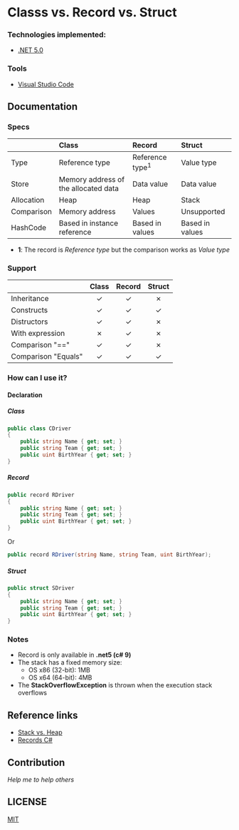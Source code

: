 # Classs vs. Record vs. Struct

### Technologies implemented:
- [.NET 5.0](https://dotnet.microsoft.com/download/dotnet/5.0)


### Tools
- [Visual Studio Code](https://code.visualstudio.com/download)


## Documentation

### Specs

|            | Class                                | Record                     | Struct          |
| :---       | :---                                 | :---                       | :---            |
| Type       | Reference type                       | Reference type<sup>1</sup> | Value type      |
| Store      | Memory address of the allocated data | Data value                 | Data value      |
| Allocation | Heap                                 | Heap                       | Stack           |
| Comparison | Memory address                       | Values                     | Unsupported     |
| HashCode   | Based in instance reference          | Based in values            | Based in values |

* **1**: The record is _Reference type_ but the comparison works as _Value type_

### Support

|                     | Class   | Record  | Struct  |
| :---                | :---:   | :---:   | :---:   |
| Inheritance         | &check; | &check; | &cross; |
| Constructs          | &check; | &check; | &check; |
| Distructors         | &check; | &check; | &cross; |
| With expression     | &cross; | &check; | &cross; |
| Comparison "=="     | &check; | &check; | &cross; |
| Comparison "Equals" | &check; | &check; | &check; |


### How can I use it?

#### Declaration
##### Class
```csharp
public class CDriver
{
    public string Name { get; set; } 
    public string Team { get; set; }
    public uint BirthYear { get; set; }
}
```

##### Record
```csharp
public record RDriver
{
    public string Name { get; set; }
    public string Team { get; set; }
    public uint BirthYear { get; set; }
}
```
Or

```csharp
public record RDriver(string Name, string Team, uint BirthYear);
```

##### Struct
```csharp
public struct SDriver
{
    public string Name { get; set; }
    public string Team { get; set; }
    public uint BirthYear { get; set; }
}
```

### Notes
- Record is only available in **.net5 (c# 9)**
- The stack has a fixed memory size:
  - OS x86 (32-bit): 1MB
  - OS x64 (64-bit): 4MB
- The **StackOverflowException** is thrown when the execution stack overflows

## Reference links
* [Stack vs. Heap](https://www.c-sharpcorner.com/article/stack-vs-heap-memory-c-sharp/)
* [Records C#](https://docs.microsoft.com/en-us/dotnet/csharp/language-reference/builtin-types/record)


## Contribution

*Help me to help others*

## LICENSE

[MIT](https://github.com/NelsonBN/Demo-Class-vs-Record-vs-Struct/blob/main/LICENSE)